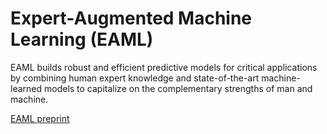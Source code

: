 # Expert-Augmented Machine Learning (EAML)

EAML builds robust and efficient predictive models for critical applications by combining human expert knowledge and state-of-the-art machine-learned models to capitalize on the complementary strengths of man and machine.

[EAML preprint](https://arxiv.org/abs/1903.09731)
